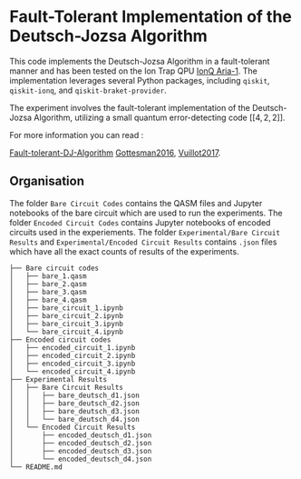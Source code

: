 # Fault-Tolerant Implementation of the Deutsch-Jozsa Algorithm

This code implements the Deutsch-Jozsa Algorithm in a fault-tolerant manner and has been tested on the Ion Trap QPU [IonQ Aria-1](https://ionq.com/quantum-systems/aria). The implementation leverages several Python packages, including `qiskit`, `qiskit-ionq`, and `qiskit-braket-provider`.

The experiment involves the fault-tolerant implementation of the Deutsch-Jozsa Algorithm, utilizing a small quantum error-detecting code $[[4,2,2]]$.


For more information you can read :

[Fault-tolerant-DJ-Algorithm](https://arxiv.org/abs/2412.04791)
[Gottesman2016](https://arxiv.org/abs/1610.03507), 
[Vuillot2017](https://arxiv.org/abs/1705.08957).


## Organisation

The folder `Bare Circuit Codes`  contains the QASM files and Jupyter notebooks of the bare circuit which are used to run the experiments.
The folder `Encoded Circuit Codes` contains Jupyter notebooks of encoded circuits used in the experiements.
The folder `Experimental/Bare Circuit Results` and `Experimental/Encoded Circuit Results` contains `.json` files which have all the exact counts of results of the experiments.

```
├── Bare circuit codes
│   ├── bare_1.qasm
│   ├── bare_2.qasm
│   ├── bare_3.qasm
│   ├── bare_4.qasm
│   ├── bare_circuit_1.ipynb
│   ├── bare_circuit_2.ipynb
│   ├── bare_circuit_3.ipynb
│   └── bare_circuit_4.ipynb
├── Encoded circuit codes
│   ├── encoded_circuit_1.ipynb
│   ├── encoded_circuit_2.ipynb
│   ├── encoded_circuit_3.ipynb
│   └── encoded_circuit_4.ipynb
├── Experimental Results
│   ├── Bare Circuit Results
│   │   ├── bare_deutsch_d1.json
│   │   ├── bare_deutsch_d2.json
│   │   ├── bare_deutsch_d3.json
│   │   └── bare_deutsch_d4.json
│   └── Encoded Circuit Results
│       ├── encoded_deutsch_d1.json
│       ├── encoded_deutsch_d2.json
│       ├── encoded_deutsch_d3.json
│       └── encoded_deutsch_d4.json
└── README.md
```
